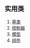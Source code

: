 ## 实用类
1. [基类](/note/md/yii2/实用类/基类)
1. [控制器](/note/md/yii2/实用类/控制器)
1. [模型](/note/md/yii2/实用类/模型)
1. [组件](/note/md/yii2/实用类/组件)

